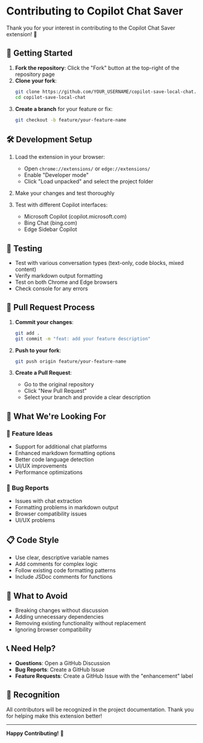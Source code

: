 # Contributing to Copilot Chat Saver

Thank you for your interest in contributing to the Copilot Chat Saver extension! 🎉

## 🚀 Getting Started

1. **Fork the repository**: Click the "Fork" button at the top-right of the repository page
2. **Clone your fork**:
   ```bash
   git clone https://github.com/YOUR_USERNAME/copilot-save-local-chat.git
   cd copilot-save-local-chat
   ```
3. **Create a branch** for your feature or fix:
   ```bash
   git checkout -b feature/your-feature-name
   ```

## 🛠️ Development Setup

1. Load the extension in your browser:
   - Open `chrome://extensions/` or `edge://extensions/`
   - Enable "Developer mode"
   - Click "Load unpacked" and select the project folder

2. Make your changes and test thoroughly

3. Test with different Copilot interfaces:
   - Microsoft Copilot (copilot.microsoft.com)
   - Bing Chat (bing.com)
   - Edge Sidebar Copilot

## 🧪 Testing

- Test with various conversation types (text-only, code blocks, mixed content)
- Verify markdown output formatting
- Test on both Chrome and Edge browsers
- Check console for any errors

## 📝 Pull Request Process

1. **Commit your changes**:
   ```bash
   git add .
   git commit -m "feat: add your feature description"
   ```

2. **Push to your fork**:
   ```bash
   git push origin feature/your-feature-name
   ```

3. **Create a Pull Request**:
   - Go to the original repository
   - Click "New Pull Request"
   - Select your branch and provide a clear description

## 🎯 What We're Looking For

### 🌟 Feature Ideas
- Support for additional chat platforms
- Enhanced markdown formatting options
- Better code language detection
- UI/UX improvements
- Performance optimizations

### 🐛 Bug Reports
- Issues with chat extraction
- Formatting problems in markdown output
- Browser compatibility issues
- UI/UX problems

## 📋 Code Style

- Use clear, descriptive variable names
- Add comments for complex logic
- Follow existing code formatting patterns
- Include JSDoc comments for functions

## 🚫 What to Avoid

- Breaking changes without discussion
- Adding unnecessary dependencies
- Removing existing functionality without replacement
- Ignoring browser compatibility

## 📞 Need Help?

- **Questions**: Open a GitHub Discussion
- **Bug Reports**: Create a GitHub Issue
- **Feature Requests**: Create a GitHub Issue with the "enhancement" label

## 🎉 Recognition

All contributors will be recognized in the project documentation. Thank you for helping make this extension better!

---

**Happy Contributing!** 🚀